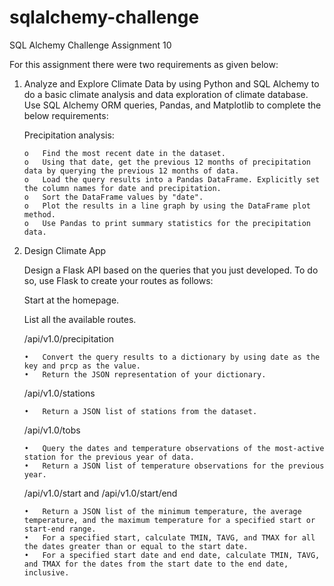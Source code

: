 # sqlalchemy-challenge
SQL Alchemy Challenge Assignment 10

For this assignment there were two requirements as given below:

1.	Analyze and Explore Climate Data by using Python and SQL Alchemy to do a basic climate analysis and data exploration of climate database. Use SQL Alchemy ORM queries, Pandas, and Matplotlib to complete the below 
    requirements:

    Precipitation analysis:

        o	Find the most recent date in the dataset.
        o	Using that date, get the previous 12 months of precipitation data by querying the previous 12 months of data.
        o	Load the query results into a Pandas DataFrame. Explicitly set the column names for date and precipitation.
        o	Sort the DataFrame values by "date".
        o	Plot the results in a line graph by using the DataFrame plot method.
        o	Use Pandas to print summary statistics for the precipitation data.
  	
2.	Design Climate App

    Design a Flask API based on the queries that you just developed. To do so, use Flask to create your routes as follows:
  	
    Start at the homepage.
  	
    List all the available routes.
  	
    /api/v1.0/precipitation
  	
        •	Convert the query results to a dictionary by using date as the key and prcp as the value.
        •	Return the JSON representation of your dictionary.

    /api/v1.0/stations

  	    •	Return a JSON list of stations from the dataset.
    /api/v1.0/tobs
  	
        •	Query the dates and temperature observations of the most-active station for the previous year of data.
        •	Return a JSON list of temperature observations for the previous year.
    /api/v1.0/start and /api/v1.0/start/end
    
        •	Return a JSON list of the minimum temperature, the average temperature, and the maximum temperature for a specified start or start-end range.
        •	For a specified start, calculate TMIN, TAVG, and TMAX for all the dates greater than or equal to the start date.
        •	For a specified start date and end date, calculate TMIN, TAVG, and TMAX for the dates from the start date to the end date, inclusive.

